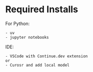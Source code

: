 # Required Installs

For Python:

    - uv
    - jupyter notebooks


IDE:

    - VSCode with Continue.dev extension
    or
    - Curosr and add local model



